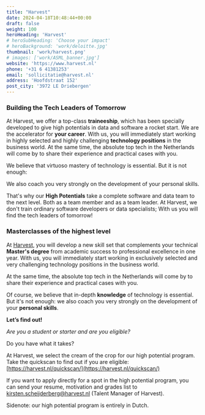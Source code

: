 ```yaml
---
title: "Harvest"
date: 2024-04-18T10:48:44+00:00
draft: false
weight: 100
heroHeading: 'Harvest'
# heroSubHeading: 'Choose your impact'
# heroBackground: 'work/deloitte.jpg'
thumbnail: 'work/harvest.png'
# images: ['work/ASML_banner.jpg']
website: 'https://www.harvest.nl'
phone: '+31 6 41381253'
email: 'sollicitatie@harvest.nl'
address: 'Hoofdstraat 152'
post_city: '3972 LE Driebergen'
---
```



### Building the Tech Leaders of Tomorrow

At Harvest, we offer a top-class **traineeship**, which has been specially developed to give high potentials in data and software a rocket start. We are the accelerator for **your career**. With us, you will immediately start working in highly selected and highly challenging **technology positions** in the business world. At the same time, the absolute top tech in the Netherlands will come by to share their experience and practical cases with you.

We believe that virtuoso mastery of technology is essential. But it is not enough:

We also coach you very strongly on the development of your personal skills.

That's why our **High Potentials** take a complete software and data team to the next level. Both as a team member and as a team leader. At Harvest, we don't train ordinary software developers or data specialists; With us you will find the tech leaders of tomorrow!

### Masterclasses of the highest level

At [Harvest](https://harvest.nl/), you will develop a new skill set that complements your technical **Master's degree** from academic success to professional excellence in one year. With us, you will immediately start working in exclusively selected and very challenging technology positions in the business world.  

At the same time, the absolute top tech in the Netherlands will come by to share their experience and practical cases with you.

Of course, we believe that in-depth **knowledge** of technology is essential. But it's not enough: we also coach you very strongly on the development of your **personal skills**.

**Let’s find out!**

*Are you a student or starter and are you eligible?*

Do you have what it takes?

At Harvest, we select the cream of the crop for our high potential program. Take the quickscan to find out if you are eligible: [https://harvest.nl/quickscan/](https://harvest.nl/quickscan/)

If you want to apply directly for a spot in the high potential program, you can send your resume, motivation and grades list to kirsten.scheijderberg@harvest.nl (Talent Manager of Harvest).

Sidenote: our high potential program is entirely in Dutch.
